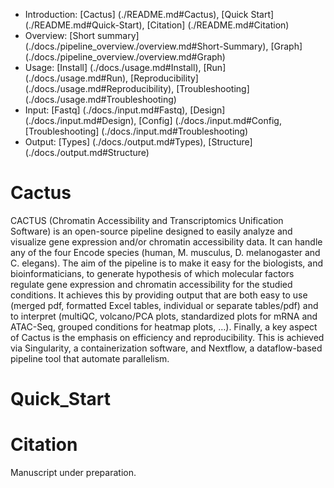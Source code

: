 
* Introduction: [Cactus] (./README.md#Cactus), [Quick Start] (./README.md#Quick-Start), [Citation] (./README.md#Citation)
* Overview: [Short summary] (./docs./pipeline_overview./overview.md#Short-Summary), [Graph] (./docs./pipeline_overview./overview.md#Graph)
* Usage: [Install] (./docs./usage.md#Install), [Run] (./docs./usage.md#Run), [Reproducibility] (./docs./usage.md#Reproducibility), [Troubleshooting] (./docs./usage.md#Troubleshooting)
* Input: [Fastq] (./docs./input.md#Fastq), [Design] (./docs./input.md#Design), [Config] (./docs./input.md#Config, [Troubleshooting] (./docs./input.md#Troubleshooting)
* Output: [Types] (./docs./output.md#Types), [Structure] (./docs./output.md#Structure)


# Cactus

CACTUS (Chromatin Accessibility and Transcriptomics Unification Software) is an open-source pipeline designed to easily analyze and visualize gene expression and/or chromatin accessibility data. It can handle any of the four Encode species (human, M. musculus, D. melanogaster and C. elegans). 
The aim of the pipeline is to make it easy for the biologists, and bioinformaticians, to generate hypothesis of which molecular factors regulate gene expression and chromatin accessibility for the studied conditions. It achieves this by providing output that are both easy to use (merged pdf, formatted Excel tables, individual or separate tables/pdf) and to interpret (multiQC, volcano/PCA plots, standardized plots for mRNA and ATAC-Seq, grouped conditions for heatmap plots, …).
Finally, a key aspect of Cactus is the emphasis on efficiency and reproducibility. This is achieved via Singularity, a containerization software, and Nextflow, a dataflow-based pipeline tool that automate parallelism. 

# Quick_Start

# Citation

Manuscript under preparation.

